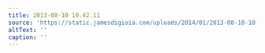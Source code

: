 ```yaml
---
title: 2013-08-10 10.42.11
source: 'https://static.jamesdigioia.com/uploads/2014/01/2013-08-10-10-42-11-scaled.jpg'
altText: ''
caption: ''
---
```


